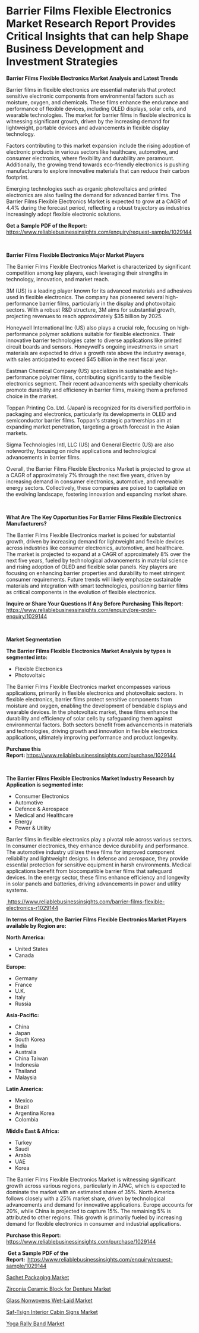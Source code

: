 <p><h1>Barrier Films Flexible Electronics Market Research Report Provides Critical Insights that can help Shape Business Development and Investment Strategies</h1></p><p><strong>Barrier Films Flexible Electronics Market Analysis and Latest Trends</strong></p>
<p><p>Barrier films in flexible electronics are essential materials that protect sensitive electronic components from environmental factors such as moisture, oxygen, and chemicals. These films enhance the endurance and performance of flexible devices, including OLED displays, solar cells, and wearable technologies. The market for barrier films in flexible electronics is witnessing significant growth, driven by the increasing demand for lightweight, portable devices and advancements in flexible display technology. </p><p>Factors contributing to this market expansion include the rising adoption of electronic products in various sectors like healthcare, automotive, and consumer electronics, where flexibility and durability are paramount. Additionally, the growing trend towards eco-friendly electronics is pushing manufacturers to explore innovative materials that can reduce their carbon footprint. </p><p>Emerging technologies such as organic photovoltaics and printed electronics are also fueling the demand for advanced barrier films. The Barrier Films Flexible Electronics Market is expected to grow at a CAGR of 4.4% during the forecast period, reflecting a robust trajectory as industries increasingly adopt flexible electronic solutions.</p></p>
<p><strong>Get a Sample PDF of the Report:&nbsp;</strong> <a href="https://www.reliablebusinessinsights.com/enquiry/request-sample/1029144?utm_campaign=62&utm_medium=2&utm_source=Github&utm_content=ia&utm_term=21032025&utm_id=barrier-films-flexible-electronics">https://www.reliablebusinessinsights.com/enquiry/request-sample/1029144</a></p>
<p>&nbsp;</p>
<p><strong>Barrier Films Flexible Electronics Major Market Players</strong></p>
<p><p>The Barrier Films Flexible Electronics Market is characterized by significant competition among key players, each leveraging their strengths in technology, innovation, and market reach. </p><p>3M (US) is a leading player known for its advanced materials and adhesives used in flexible electronics. The company has pioneered several high-performance barrier films, particularly in the display and photovoltaic sectors. With a robust R&D structure, 3M aims for substantial growth, projecting revenues to reach approximately $35 billion by 2025.</p><p>Honeywell International Inc (US) also plays a crucial role, focusing on high-performance polymer solutions suitable for flexible electronics. Their innovative barrier technologies cater to diverse applications like printed circuit boards and sensors. Honeywell's ongoing investments in smart materials are expected to drive a growth rate above the industry average, with sales anticipated to exceed $45 billion in the next fiscal year.</p><p>Eastman Chemical Company (US) specializes in sustainable and high-performance polymer films, contributing significantly to the flexible electronics segment. Their recent advancements with specialty chemicals promote durability and efficiency in barrier films, making them a preferred choice in the market.</p><p>Toppan Printing Co. Ltd. (Japan) is recognized for its diversified portfolio in packaging and electronics, particularly its developments in OLED and semiconductor barrier films. Toppan's strategic partnerships aim at expanding market penetration, targeting a growth forecast in the Asian markets.</p><p>Sigma Technologies Intl, LLC (US) and General Electric (US) are also noteworthy, focusing on niche applications and technological advancements in barrier films.</p><p>Overall, the Barrier Films Flexible Electronics Market is projected to grow at a CAGR of approximately 7% through the next five years, driven by increasing demand in consumer electronics, automotive, and renewable energy sectors. Collectively, these companies are poised to capitalize on the evolving landscape, fostering innovation and expanding market share.</p></p>
<p>&nbsp;</p>
<p><strong>What Are The Key Opportunities For Barrier Films Flexible Electronics Manufacturers?</strong></p>
<p><p>The Barrier Films Flexible Electronics market is poised for substantial growth, driven by increasing demand for lightweight and flexible devices across industries like consumer electronics, automotive, and healthcare. The market is projected to expand at a CAGR of approximately 8% over the next five years, fueled by technological advancements in material science and rising adoption of OLED and flexible solar panels. Key players are focusing on enhancing barrier properties and durability to meet stringent consumer requirements. Future trends will likely emphasize sustainable materials and integration with smart technologies, positioning barrier films as critical components in the evolution of flexible electronics.</p></p>
<p><strong>Inquire or Share Your Questions If Any Before Purchasing This Report:</strong> <a href="https://www.reliablebusinessinsights.com/enquiry/pre-order-enquiry/1029144?utm_campaign=62&utm_medium=2&utm_source=Github&utm_content=ia&utm_term=21032025&utm_id=barrier-films-flexible-electronics">https://www.reliablebusinessinsights.com/enquiry/pre-order-enquiry/1029144</a></p>
<p>&nbsp;</p>
<p><strong>Market Segmentation</strong></p>
<p><strong>The Barrier Films Flexible Electronics Market Analysis by types is segmented into:</strong></p>
<p><ul><li>Flexible Electronics</li><li>Photovoltaic</li></ul></p>
<p><p>The Barrier Films Flexible Electronics market encompasses various applications, primarily in flexible electronics and photovoltaic sectors. In flexible electronics, barrier films protect sensitive components from moisture and oxygen, enabling the development of bendable displays and wearable devices. In the photovoltaic market, these films enhance the durability and efficiency of solar cells by safeguarding them against environmental factors. Both sectors benefit from advancements in materials and technologies, driving growth and innovation in flexible electronics applications, ultimately improving performance and product longevity.</p></p>
<p><strong>Purchase this Report:&nbsp;</strong><a href="https://www.reliablebusinessinsights.com/purchase/1029144?utm_campaign=62&utm_medium=2&utm_source=Github&utm_content=ia&utm_term=21032025&utm_id=barrier-films-flexible-electronics">https://www.reliablebusinessinsights.com/purchase/1029144</a></p>
<p>&nbsp;</p>
<p><strong>The Barrier Films Flexible Electronics Market Industry Research by Application is segmented into:</strong></p>
<p><ul><li>Consumer Electronics</li><li>Automotive</li><li>Defence & Aerospace</li><li>Medical and Healthcare</li><li>Energy</li><li>Power & Utility</li></ul></p>
<p><p>Barrier films in flexible electronics play a pivotal role across various sectors. In consumer electronics, they enhance device durability and performance. The automotive industry utilizes these films for improved component reliability and lightweight designs. In defense and aerospace, they provide essential protection for sensitive equipment in harsh environments. Medical applications benefit from biocompatible barrier films that safeguard devices. In the energy sector, these films enhance efficiency and longevity in solar panels and batteries, driving advancements in power and utility systems.</p></p>
<p><a href="https://www.reliablebusinessinsights.com/barrier-films-flexible-electronics-r1029144?utm_campaign=62&utm_medium=2&utm_source=Github&utm_content=ia&utm_term=21032025&utm_id=barrier-films-flexible-electronics">&nbsp;https://www.reliablebusinessinsights.com/barrier-films-flexible-electronics-r1029144</a></p>
<p><strong>In terms of Region, the Barrier Films Flexible Electronics Market Players available by Region are:</strong></p>
<p>
    <p> <strong> North America: </strong>
        <ul>
            <li>United States</li>
            <li>Canada</li>
        </ul>
        </p> 
    <p> <strong> Europe: </strong>
        <ul>
            <li>Germany</li>
            <li>France</li>
            <li>U.K.</li>
            <li>Italy</li>
            <li>Russia</li>
        </ul>
        </p> 
    <p> <strong> Asia-Pacific: </strong>
        <ul>
            <li>China</li>
            <li>Japan</li>
            <li>South Korea</li>
            <li>India</li>
            <li>Australia</li>
            <li>China Taiwan</li>
            <li>Indonesia</li>
            <li>Thailand</li>
            <li>Malaysia</li>
        </ul>
        </p> 
    <p> <strong> Latin America: </strong>
        <ul>
            <li>Mexico</li>
            <li>Brazil</li>
            <li>Argentina Korea</li>
            <li>Colombia</li>
        </ul>
        </p> 
    <p> <strong> Middle East & Africa: </strong>
        <ul>
            <li>Turkey</li>
            <li>Saudi</li>
            <li>Arabia</li>
            <li>UAE</li>
            <li>Korea</li>
        </ul>
    </p>
    </p>
<p><p>The Barrier Films Flexible Electronics Market is witnessing significant growth across various regions, particularly in APAC, which is expected to dominate the market with an estimated share of 35%. North America follows closely with a 25% market share, driven by technological advancements and demand for innovative applications. Europe accounts for 20%, while China is projected to capture 15%. The remaining 5% is attributed to other regions. This growth is primarily fueled by increasing demand for flexible electronics in consumer and industrial applications.</p></p>
<p><strong>Purchase this Report: </strong><a href="https://www.reliablebusinessinsights.com/purchase/1029144?utm_campaign=62&utm_medium=2&utm_source=Github&utm_content=ia&utm_term=21032025&utm_id=barrier-films-flexible-electronics">https://www.reliablebusinessinsights.com/purchase/1029144</a></p>
<p>&nbsp;<strong>Get a Sample PDF of the Report:&nbsp;&nbsp;</strong><a href="https://www.reliablebusinessinsights.com/enquiry/request-sample/1029144?utm_campaign=62&utm_medium=2&utm_source=Github&utm_content=ia&utm_term=21032025&utm_id=barrier-films-flexible-electronics">https://www.reliablebusinessinsights.com/enquiry/request-sample/1029144</a></p>
<p><strong></strong></p>
<p><p><a href="https://github.com/linnuripat/Market-Research-Report-List-1/blob/main/sachet-packaging-market.md?utm_campaign=62&utm_medium=2&utm_source=Github&utm_content=ia&utm_term=21032025&utm_id=barrier-films-flexible-electronics">Sachet Packaging Market</a></p><p><a href="https://github.com/ikokwuihepa/Market-Research-Report-List-1/blob/main/zirconia-ceramic-block-for-denture-market.md?utm_campaign=62&utm_medium=2&utm_source=Github&utm_content=ia&utm_term=21032025&utm_id=barrier-films-flexible-electronics">Zirconia Ceramic Block for Denture Market</a></p><p><a href="https://github.com/larotnanonhx/Market-Research-Report-List-1/blob/main/glass-nonwovens-wet-laid-market.md?utm_campaign=62&utm_medium=2&utm_source=Github&utm_content=ia&utm_term=21032025&utm_id=barrier-films-flexible-electronics">Glass Nonwovens Wet-Laid Market</a></p><p><a href="https://github.com/bibzmuiko/Market-Research-Report-List-1/blob/main/saf-tsign-interior-cabin-signs-market.md?utm_campaign=62&utm_medium=2&utm_source=Github&utm_content=ia&utm_term=21032025&utm_id=barrier-films-flexible-electronics">Saf-Tsign Interior Cabin Signs Market</a></p><p><a href="https://github.com/kumadenthela/Market-Research-Report-List-1/blob/main/yoga-rally-band-market.md?utm_campaign=62&utm_medium=2&utm_source=Github&utm_content=ia&utm_term=21032025&utm_id=barrier-films-flexible-electronics">Yoga Rally Band Market</a></p></p>